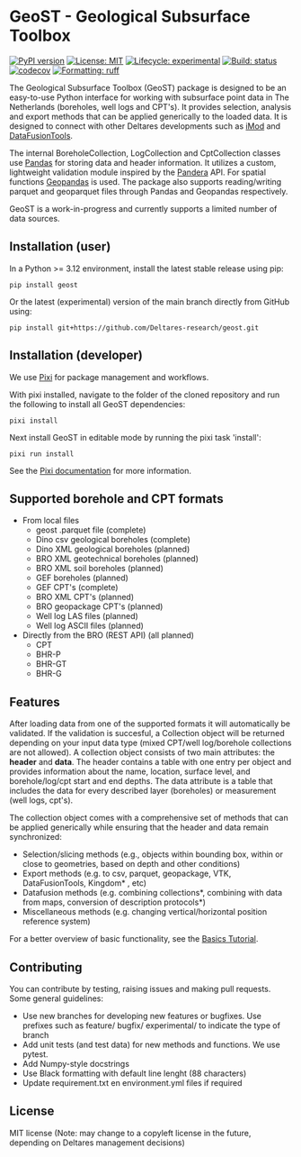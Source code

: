 # GeoST - Geological Subsurface Toolbox
[![PyPI version](https://img.shields.io/pypi/v/geost.svg)](https://pypi.org/project/geost)
[![License: MIT](https://img.shields.io/pypi/l/imod)](https://choosealicense.com/licenses/mit)
[![Lifecycle: experimental](https://lifecycle.r-lib.org/articles/figures/lifecycle-experimental.svg)](https://lifecycle.r-lib.org/articles/stages.html)
[![Build: status](https://img.shields.io/github/actions/workflow/status/deltares-research/geost/ci.yml)](https://github.com/Deltares-research/geost/actions)
[![codecov](https://codecov.io/gh/Deltares-research/geost/graph/badge.svg?token=HCNGLWTQ2H)](https://codecov.io/gh/Deltares-research/geost)
[![Formatting: ruff](https://img.shields.io/endpoint?url=https://raw.githubusercontent.com/astral-sh/ruff/main/assets/badge/v2.json)](https://github.com/charliermarsh/ruff)

The Geological Subsurface Toolbox (GeoST) package is designed to be an easy-to-use Python interface for working with subsurface point data in The Netherlands (boreholes, well logs and CPT's). It provides selection, analysis and export methods that can be applied generically to the loaded data. It is designed to connect with other Deltares developments such as [iMod](https://github.com/Deltares/imod-python) and [DataFusionTools](https://publicwiki.deltares.nl/display/TKIP/Data+Fusion+Tools).

The internal BoreholeCollection, LogCollection and CptCollection classes use [Pandas](https://pandas.pydata.org/) for storing data and header information. It utilizes a custom, lightweight validation module inspired by the [Pandera](https://pandera.readthedocs.io/en/stable/) API. For spatial functions [Geopandas](https://geopandas.org/en/stable/) is used. The package also supports reading/writing parquet and geoparquet files through Pandas and Geopandas respectively. 

GeoST is a work-in-progress and currently supports a limited number of data sources.

## Installation (user)
In a Python >= 3.12 environment, install the latest stable release using pip:

    pip install geost

Or the latest (experimental) version of the main branch directly from GitHub using:

    pip install git+https://github.com/Deltares-research/geost.git

## Installation (developer)
We use [Pixi](https://github.com/prefix-dev/pixi) for package management and workflows.

With pixi installed, navigate to the folder of the cloned repository and run the following 
to install all GeoST dependencies:

    pixi install

Next install GeoST in editable mode by running the pixi task 'install':

    pixi run install

See the [Pixi documentation](https://pixi.sh/latest/) for more information.

## Supported borehole and CPT formats
- From local files
    - geost .parquet file (complete)
    - Dino csv geological boreholes (complete)
    - Dino XML geological boreholes (planned)
    - BRO XML geotechnical boreholes (planned)
    - BRO XML soil boreholes (planned)
    - GEF boreholes (planned)
    - GEF CPT's (complete)
    - BRO XML CPT's (planned)
    - BRO geopackage CPT's (planned)
    - Well log LAS files (planned)
    - Well log ASCII files (planned)
- Directly from the BRO (REST API) (all planned)
    - CPT
    - BHR-P
    - BHR-GT
    - BHR-G

## Features
After loading data from one of the supported formats it will automatically be validated. If the validation is succesful, a Collection object will be returned depending on your input data type (mixed CPT/well log/borehole collections are not allowed). A collection object consists of two main attributes: the **header** and **data**. The header contains a table with one entry per object and provides information about the name, location, surface level, and borehole/log/cpt start and end depths. The data attribute is a table that includes the data for every described layer (boreholes) or measurement (well logs, cpt's).

The collection object comes with a comprehensive set of methods that can be applied generically while ensuring that the header and data remain synchronized:

- Selection/slicing methods (e.g., objects within bounding box, within or close to geometries, based on depth and other conditions)   
- Export methods (e.g. to csv, parquet, geopackage, VTK, DataFusionTools, Kingdom* , etc)
- Datafusion methods (e.g. combining collections*, combining with data from maps, conversion of description protocols*)
- Miscellaneous methods (e.g. changing vertical/horizontal position reference system)

For a better overview of basic functionality, see the [Basics Tutorial](https://github.com/Deltares-research/geost/tree/main/tutorials).

## Contributing

You can contribute by testing, raising issues and making pull requests. Some general guidelines:

- Use new branches for developing new features or bugfixes. Use prefixes such as feature/ bugfix/ experimental/ to indicate the type of branch
- Add unit tests (and test data) for new methods and functions. We use pytest.
- Add Numpy-style docstrings
- Use Black formatting with default line lenght (88 characters)
- Update requirement.txt en environment.yml files if required

## License
MIT license (Note: may change to a copyleft license in the future, depending on Deltares management decisions)

